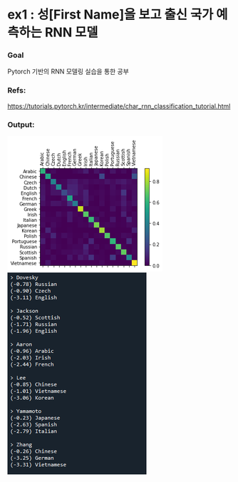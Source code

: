 # ex1 : 성[First Name]을 보고 출신 국가 예측하는 RNN 모델  


### Goal

Pytorch 기반의 RNN 모델링 실습을 통한 공부


### Refs: 

https://tutorials.pytorch.kr/intermediate/char_rnn_classification_tutorial.html


### Output: 

<img src="images/output1.png">  
<img src="images/output2.png">  
